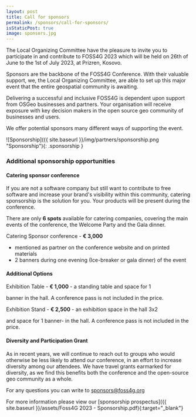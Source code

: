```yaml
---
layout: post
title: Call for sponsors
permalink: /sponsors/call-for-sponsors/
isStaticPost: true
image: sponsors.jpg
---
```


The Local Organizing Committee have the pleasure to invite you to participate in and contribute to FOSS4G 2023 which will be held on 26th of June to the 1st of July 2023, at Prizren, Kosovo.

Sponsors are the backbone of the FOSS4G Conference. With their valuable support, we, the Local Organizing Committee, are able to set up this major event that the entire geospatial community is awaiting.

Delivering a successful and inclusive FOSS4G is dependent upon support from OSGeo businesses and partners. Your organisation will receive exposure with key decision makers in the open source geo community of businesses and users.

We offer potential sponsors many different ways of supporting the event.

![Sponsorship]({{ site.baseurl }}/img/partners/sponsorship.png "Sponsorship"){: .sponsorship }

### Additional sponsorship opportunities

#### Catering sponsor conference

If you are not a software company but still want to contribute to free software and increase your brand's visibility within this community, catering sponsorship is the solution for you. Your products will be present during the conference.

There are only **6 spots** available for catering companies, covering the main events of the conference, the Welcome Party and the Gala dinner.

Catering Sponsor conference -  **€ 3,000**

- mentioned as partner on the conference website and on printed materials
- 2 banners during one evening (Ice-breaker or gala dinner) of the event

#### Additional Options

Exhibition Table - **€ 1,000** - a standing table and space for 1

banner in the hall. A conference pass is not included in the price.

Exhibition Stand - **€ 2,500** - an exhibition space in the hall 3x2

and space for 1 banner- in the hall. A conference pass is not included in the price.

#### Diversity and Participation Grant

As in recent years, we will continue to reach out to groups who would otherwise be less likely to attend our conference, in an effort to increase diversity among our attendees. We have travel grants earmarked for diversity, as we find this benefits both the conference and the open-source geo community as a whole.

For any questions you can write to [sponsors@foss4g.org](mailto:sponsors@foss4g.org)

For more information please view our [sponsorship prospectus]({{ site.baseurl }}/assets/Foss4G 2023 - Sponsorship.pdf){:target="_blank"}
